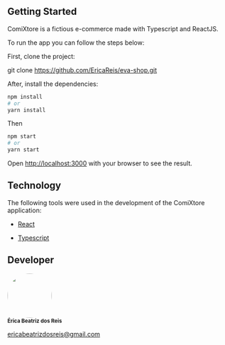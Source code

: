 ## Getting Started

ComiXtore is a fictious e-commerce made with Typescript and ReactJS.

To run the app you can follow the steps below:

First, clone the project:

git clone https://github.com/EricaReis/eva-shop.git

After, install the dependencies:

```bash
npm install
# or
yarn install
```

Then

```bash
npm start
# or
yarn start
```

Open [http://localhost:3000](http://localhost:3000) with your browser to see the result.

## Technology

The following tools were used in the development of the ComiXtore application:

- [React](https://pt-br.reactjs.org/)

- [Typescript](https://www.typescriptlang.org)

## Developer

 <img style="border-radius: 50%;" src="https://avatars.githubusercontent.com/u/43284359?s=460&u=d0283f2331fb2e66792ff944985f576defbcfb77&v=4" width="100px;" alt=""/>
 <br />
 <sub><b>Érica Beatriz dos Reis</b></sub>

ericabeatrizdosreis@gmail.com
